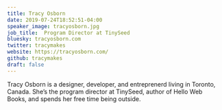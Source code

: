 ```yaml
---
title: Tracy Osborn
date: 2019-07-24T18:52:51-04:00
speaker_image: tracyosborn.jpg
job_title:  Program Director at TinySeed
bluesky: tracyosborn.com
twitter: tracymakes
website: https://tracyosborn.com/
github: tracymakes
draft: false
---
```


Tracy Osborn is a designer, developer, and entreprenerd living in Toronto, Canada. She’s the program director at TinySeed, author of Hello Web Books, and spends her free time being outside.
